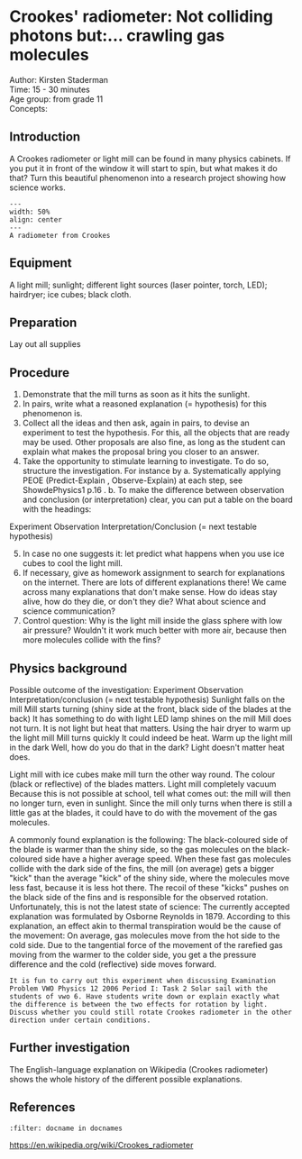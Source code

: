 

# Crookes' radiometer: Not colliding photons but:... crawling gas molecules

Author: Kirsten Staderman    \
Time:	15 - 30 minutes  	\
Age group:	from grade 11\
Concepts:	

## Introduction
A Crookes radiometer or light mill can be found in many physics cabinets. If you put it in front of the window it will start to spin, but what makes it do that? Turn this beautiful phenomenon into a research project showing how science works.

```{figure} demo59_figure1.JPG
---
width: 50%
align: center
---
A radiometer from Crookes
```

## Equipment
A light mill; 
sunlight; 
different light sources (laser pointer, torch, LED);
hairdryer; 
ice cubes; 
black cloth.

## Preparation
Lay out all supplies

## Procedure
1.	Demonstrate that the mill turns as soon as it hits the sunlight.
2.	In pairs, write what a reasoned explanation (= hypothesis) for this phenomenon is. 
3.	Collect all the ideas and then ask, again in pairs, to devise an experiment to test the hypothesis. For this, all the objects that are ready may be used. Other proposals are also fine, as long as the student can explain what makes the proposal bring you closer to an answer.
4.	Take the opportunity to stimulate learning to investigate. To do so, structure the investigation. For instance by
a.	Systematically applying PEOE (Predict-Explain , Observe-Explain) at each step, see ShowdePhysics1 p.16 .
b.	To make the difference between observation and conclusion (or interpretation) clear, you can put a table on the board with the headings: 

Experiment Observation Interpretation/Conclusion 
(= next testable hypothesis)
		
5.	In case no one suggests it: let predict what happens when you use ice cubes to cool the light mill. 
6.	If necessary, give as homework assignment to search for explanations on the internet. There are lots of different explanations there!
We came across many explanations that don't make sense. How do ideas stay alive, how do they die, or don't they die? What about science and science communication?
7.	Control question: Why is the light mill inside the glass sphere with low air pressure? Wouldn't it work much better with more air, because then more molecules collide with the fins?

## Physics background
Possible outcome of the investigation:
Experiment Observation Interpretation/conclusion 
(= next testable hypothesis)
Sunlight falls on the mill Mill starts turning (shiny side at the front, black side of the blades at the back) It has something to do with light
LED lamp shines on the mill Mill does not turn.	It is not light but heat that matters.
Using the hair dryer to warm up the light mill Mill turns quickly It could indeed be heat.
Warm up the light mill in the dark Well, how do you do that in the dark?	Light doesn't matter heat does.

Light mill with ice cubes make mill turn the other way round.	The colour (black or reflective) of the blades matters. 
Light mill completely vacuum Because this is not possible at school, tell what comes out: the mill will then no longer turn, even in sunlight.	Since the mill only turns when there is still a little gas at the blades, it could have to do with the movement of the gas molecules. 

A commonly found explanation is the following: The black-coloured side of the blade is warmer than the shiny side, so the gas molecules on the black-coloured side have a higher average speed. When these fast gas molecules collide with the dark side of the fins, the mill (on average) gets a bigger "kick" than the average "kick" of the shiny side, where the molecules move less fast, because it is less hot there. The recoil of these "kicks" pushes on the black side of the fins and is responsible for the observed rotation.
Unfortunately, this is not the latest state of science: The currently accepted explanation was formulated by Osborne Reynolds in 1879. According to this explanation, an effect akin to thermal transpiration would be the cause of the movement: On average, gas molecules move from the hot side to the cold side. Due to the tangential force of the movement of the rarefied gas moving from the warmer to the colder side, you get a the pressure difference and the cold (reflective) side moves forward.

```{tip}
It is fun to carry out this experiment when discussing Examination Problem VWO Physics 12 2006 Period I: Task 2 Solar sail with the students of vwo 6. Have students write down or explain exactly what the difference is between the two effects for rotation by light. Discuss whether you could still rotate Crookes radiometer in the other direction under certain conditions.
```

## Further investigation
The English-language explanation on Wikipedia (Crookes radiometer) shows the whole history of the different possible explanations.

## References
```{bibliography}
:filter: docname in docnames
```
https://en.wikipedia.org/wiki/Crookes_radiometer